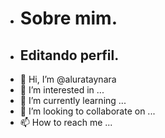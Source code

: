 - # Sobre mim.
- ## Editando perfil.
- 👋 Hi, I’m @alurataynara
- 👀 I’m interested in ...
- 🌱 I’m currently learning ...
- 💞️ I’m looking to collaborate on ...
- 📫 How to reach me ...

<!---
alurataynara/alurataynara is a ✨ special ✨ repository because its `README.md` (this file) appears on your GitHub profile.
You can click the Preview link to take a look at your changes.
--->
